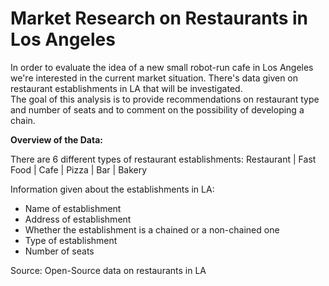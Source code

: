 # Market Research on Restaurants in Los Angeles
In order to evaluate the idea of a new small robot-run cafe in Los Angeles we're interested in the current market situation. There's data given on restaurant establishments in LA that will be investigated. <br> The goal of this analysis is to provide recommendations on restaurant type and number of seats and to comment on the possibility of developing a chain.

**Overview of the Data:**

There are 6 different types of restaurant establishments:
   Restaurant | Fast Food | Cafe | Pizza | Bar | Bakery

Information given about the establishments in LA:
- Name of establishment
- Address of establishment
- Whether the establishment is a chained or a non-chained one
- Type of establishment
- Number of seats

Source: Open-Source data on restaurants in LA
